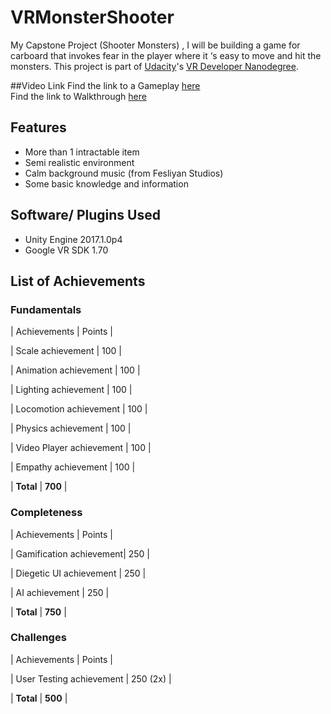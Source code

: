# VRMonsterShooter
My Capstone Project (Shooter Monsters) , I will be building  a game for carboard that invokes fear in the player  where it ‘s easy to move and hit the monsters. 
This project is part of [Udacity](https://www.udacity.com "Udacity - Be in demand")'s [VR Developer Nanodegree](https://www.udacity.com/course/vr-developer-nanodegree--nd017).

##Video Link
Find the link to a Gameplay [here](https://youtu.be/DlOZKyTKjSg)                
Find the link to  Walkthrough  [here](https://youtu.be/gonNHvXkIUk)

## Features
* More than 1 intractable item
* Semi realistic environment
* Calm background music (from Fesliyan Studios)
* Some basic knowledge and information

## Software/ Plugins Used
* Unity Engine 2017.1.0p4
* Google VR SDK 1.70

## List of Achievements

### Fundamentals

| Achievements | Points |

| Scale achievement | 100 |

| Animation achievement | 100 |

| Lighting achievement | 100 |

| Locomotion achievement | 100 |

| Physics achievement | 100 |

| Video Player achievement | 100 |

| Empathy achievement  | 100 |

| **Total** | **700** |
     

### Completeness

| Achievements | Points |

|  Gamification achievement| 250 |

| Diegetic UI achievement | 250 |

| AI achievement | 250 |

| **Total** | **750** |



### Challenges

| Achievements | Points |

| User Testing achievement | 250 (2x) |

| **Total** | **500** |
